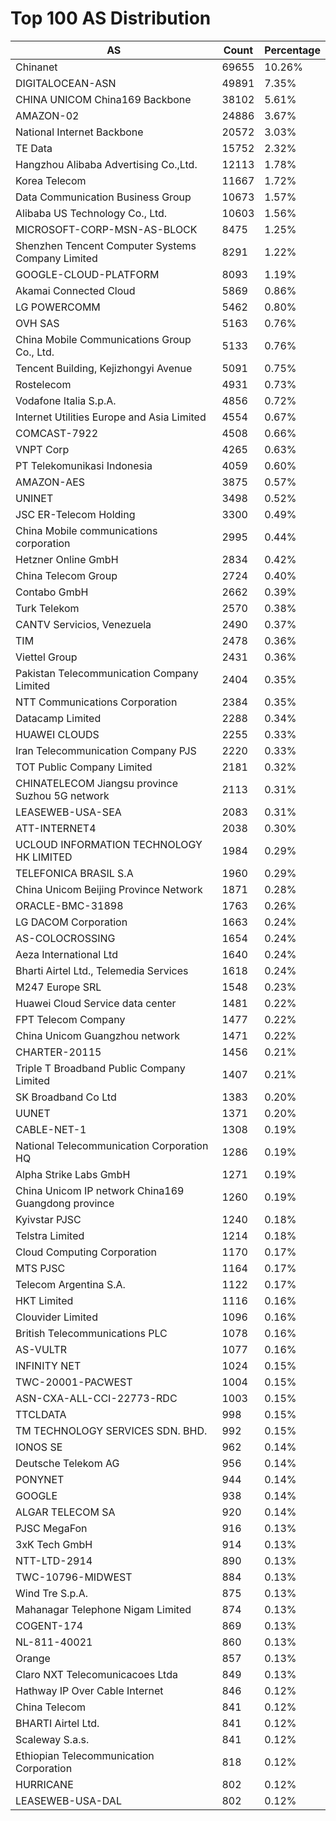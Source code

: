 # Top 100 AS Distribution
| AS | Count | Percentage |
|----|----|----|
| Chinanet | 69655 | 10.26% |
| DIGITALOCEAN-ASN | 49891 | 7.35% |
| CHINA UNICOM China169 Backbone | 38102 | 5.61% |
| AMAZON-02 | 24886 | 3.67% |
| National Internet Backbone | 20572 | 3.03% |
| TE Data | 15752 | 2.32% |
| Hangzhou Alibaba Advertising Co.,Ltd. | 12113 | 1.78% |
| Korea Telecom | 11667 | 1.72% |
| Data Communication Business Group | 10673 | 1.57% |
| Alibaba US Technology Co., Ltd. | 10603 | 1.56% |
| MICROSOFT-CORP-MSN-AS-BLOCK | 8475 | 1.25% |
| Shenzhen Tencent Computer Systems Company Limited | 8291 | 1.22% |
| GOOGLE-CLOUD-PLATFORM | 8093 | 1.19% |
| Akamai Connected Cloud | 5869 | 0.86% |
| LG POWERCOMM | 5462 | 0.80% |
| OVH SAS | 5163 | 0.76% |
| China Mobile Communications Group Co., Ltd. | 5133 | 0.76% |
| Tencent Building, Kejizhongyi Avenue | 5091 | 0.75% |
| Rostelecom | 4931 | 0.73% |
| Vodafone Italia S.p.A. | 4856 | 0.72% |
| Internet Utilities Europe and Asia Limited | 4554 | 0.67% |
| COMCAST-7922 | 4508 | 0.66% |
| VNPT Corp | 4265 | 0.63% |
| PT Telekomunikasi Indonesia | 4059 | 0.60% |
| AMAZON-AES | 3875 | 0.57% |
| UNINET | 3498 | 0.52% |
| JSC ER-Telecom Holding | 3300 | 0.49% |
| China Mobile communications corporation | 2995 | 0.44% |
| Hetzner Online GmbH | 2834 | 0.42% |
| China Telecom Group | 2724 | 0.40% |
| Contabo GmbH | 2662 | 0.39% |
| Turk Telekom | 2570 | 0.38% |
| CANTV Servicios, Venezuela | 2490 | 0.37% |
| TIM | 2478 | 0.36% |
| Viettel Group | 2431 | 0.36% |
| Pakistan Telecommunication Company Limited | 2404 | 0.35% |
| NTT Communications Corporation | 2384 | 0.35% |
| Datacamp Limited | 2288 | 0.34% |
| HUAWEI CLOUDS | 2255 | 0.33% |
| Iran Telecommunication Company PJS | 2220 | 0.33% |
| TOT Public Company Limited | 2181 | 0.32% |
| CHINATELECOM Jiangsu province Suzhou 5G network | 2113 | 0.31% |
| LEASEWEB-USA-SEA | 2083 | 0.31% |
| ATT-INTERNET4 | 2038 | 0.30% |
| UCLOUD INFORMATION TECHNOLOGY HK LIMITED | 1984 | 0.29% |
| TELEFONICA BRASIL S.A | 1960 | 0.29% |
| China Unicom Beijing Province Network | 1871 | 0.28% |
| ORACLE-BMC-31898 | 1763 | 0.26% |
| LG DACOM Corporation | 1663 | 0.24% |
| AS-COLOCROSSING | 1654 | 0.24% |
| Aeza International Ltd | 1640 | 0.24% |
| Bharti Airtel Ltd., Telemedia Services | 1618 | 0.24% |
| M247 Europe SRL | 1548 | 0.23% |
| Huawei Cloud Service data center | 1481 | 0.22% |
| FPT Telecom Company | 1477 | 0.22% |
| China Unicom Guangzhou network | 1471 | 0.22% |
| CHARTER-20115 | 1456 | 0.21% |
| Triple T Broadband Public Company Limited | 1407 | 0.21% |
| SK Broadband Co Ltd | 1383 | 0.20% |
| UUNET | 1371 | 0.20% |
| CABLE-NET-1 | 1308 | 0.19% |
| National Telecommunication Corporation HQ | 1286 | 0.19% |
| Alpha Strike Labs GmbH | 1271 | 0.19% |
| China Unicom IP network China169 Guangdong province | 1260 | 0.19% |
| Kyivstar PJSC | 1240 | 0.18% |
| Telstra Limited | 1214 | 0.18% |
| Cloud Computing Corporation | 1170 | 0.17% |
| MTS PJSC | 1164 | 0.17% |
| Telecom Argentina S.A. | 1122 | 0.17% |
| HKT Limited | 1116 | 0.16% |
| Clouvider Limited | 1096 | 0.16% |
| British Telecommunications PLC | 1078 | 0.16% |
| AS-VULTR | 1077 | 0.16% |
| INFINITY NET | 1024 | 0.15% |
| TWC-20001-PACWEST | 1004 | 0.15% |
| ASN-CXA-ALL-CCI-22773-RDC | 1003 | 0.15% |
| TTCLDATA | 998 | 0.15% |
| TM TECHNOLOGY SERVICES SDN. BHD. | 992 | 0.15% |
| IONOS SE | 962 | 0.14% |
| Deutsche Telekom AG | 956 | 0.14% |
| PONYNET | 944 | 0.14% |
| GOOGLE | 938 | 0.14% |
| ALGAR TELECOM SA | 920 | 0.14% |
| PJSC MegaFon | 916 | 0.13% |
| 3xK Tech GmbH | 914 | 0.13% |
| NTT-LTD-2914 | 890 | 0.13% |
| TWC-10796-MIDWEST | 884 | 0.13% |
| Wind Tre S.p.A. | 875 | 0.13% |
| Mahanagar Telephone Nigam Limited | 874 | 0.13% |
| COGENT-174 | 869 | 0.13% |
| NL-811-40021 | 860 | 0.13% |
| Orange | 857 | 0.13% |
| Claro NXT Telecomunicacoes Ltda | 849 | 0.13% |
| Hathway IP Over Cable Internet | 846 | 0.12% |
| China Telecom | 841 | 0.12% |
| BHARTI Airtel Ltd. | 841 | 0.12% |
| Scaleway S.a.s. | 841 | 0.12% |
| Ethiopian Telecommunication Corporation | 818 | 0.12% |
| HURRICANE | 802 | 0.12% |
| LEASEWEB-USA-DAL | 802 | 0.12% |
